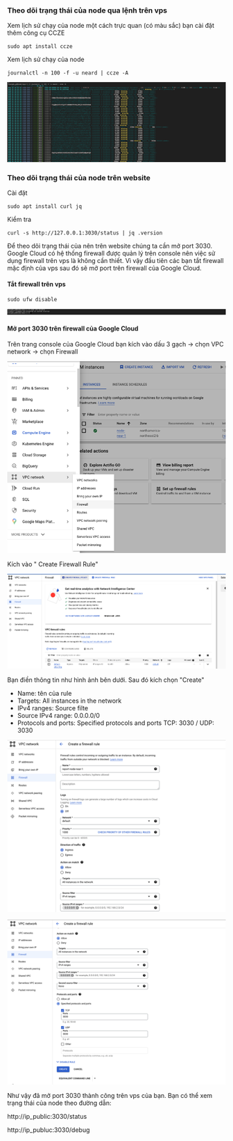 ### Theo dõi trạng thái của node qua lệnh trên vps

Xem lịch sử chạy của node một cách trực quan (có màu sắc) bạn cài đặt thêm công cụ CCZE

```
sudo apt install ccze
```

Xem lịch sử chạy của node

```
journalctl -n 100 -f -u neard | ccze -A
```

![img](./image/Theo-doi-node-01.png)

### Theo dõi trạng thái của node trên website

Cài đặt

```
sudo apt install curl jq
```

Kiểm tra

```
curl -s http://127.0.0.1:3030/status | jq .version
```

Để theo dõi trạng thái của nên trên website chúng ta cần mở port 3030. Google Cloud có hệ thống firewall được quản lý trên console nên việc sử dụng firewall trên vps là không cần thiết. Vì vậy đầu tiên các bạn tắt firewall mặc định của vps sau đó sẽ mở port trên firewall của Google Cloud.

#### Tắt firewall trên vps

```
sudo ufw disable
```

![img](./image/Theo-doi-node-02.png)

#### Mở port 3030 trên firewall của Google Cloud

Trên trang console của Google Cloud bạn kích vào dấu 3 gạch -> chọn VPC network -> chọn Firewall

![img](./image/Theo-doi-node-03.png)

Kích vào " Create Firewall Rule"

![img](./image/Theo-doi-node-04.png)

Bạn điền thông tin như hình ảnh bên dưới. Sau đó kích chọn "Create"

* Name: tên của rule
* Targets: All instances in the network
* IPv4 ranges: Source filte
* Source IPv4 range: 0.0.0.0/0
* Protocols and ports: Specified protocols and ports TCP: 3030 /  UDP: 3030

![img](./image/Theo-doi-node-05.png)

![img](./image/Theo-doi-node-06.png)

Như vậy đã mở port 3030 thành công trên vps của bạn. Bạn có thể xem trạng thái của node theo đường dẫn:

http://ip_public:3030/status

http://ip_publuc:3030/debug


